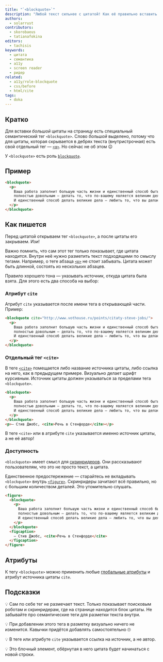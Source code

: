 ```yaml
---
title: "`<blockquote>`"
description: "Любой текст сильнее с цитатой! Как её правильно вставить в HTML?"
authors:
  - solarrust
contributors:
  - skorobaeus
  - tatianafokina
editors:
  - tachisis
keywords:
  - цитата
  - семантика
  - a11y
  - screen reader
  - ридер
related:
  - a11y/role-blockquote
  - css/before
  - html/cite
tags:
  - doka
---
```


## Кратко

Для вставки _большой_ цитаты на страницу есть специальный семантический тег `<blockquote>`. Слово _большой_ выделено, потому что для цитаты, которая скрывается в дебрях текста (внутристрочная) есть свой отдельный тег — [`<q>`](/html/q/). Но сейчас не об этом 😉

У `<blockquote>` есть роль [`blockquote`](/a11y/role-blockquote/).

## Пример

```html
<blockquote>
  <p>
    Ваша работа заполнит большую часть жизни и единственный способ быть
    полностью довольным — делать то, что по-вашему является великим делом.
    И единственный способ делать великие дела — любить то, что вы делаете.
  </p>
</blockquote>
```

## Как пишется

Перед цитатой открываем тег `<blockquote>`, а после цитаты его закрываем. Изи!

Важно помнить, что сам этот тег только показывает, где цитата находится. Внутри неё нужно разметить текст подходящими по смыслу тегами. Например, о теге абзаца [`<p>`](/html/p/) не стоит забывать. Цитата может быть длинной, состоять из нескольких абзацев.

Правило хорошего тона — указывать источник, откуда цитата была взята. Для этого есть два способа на выбор:

### Атрибут `cite`

Атрибут `cite` указывается после имени тега в открывающей части. Пример:

```html
<blockquote cite="http://www.vothouse.ru/points/citaty-steve-jobs/">
  <p>
    Ваша работа заполнит большую часть жизни и единственный способ быть
    полностью довольным — делать то, что по-вашему является великим делом.
    И единственный способ делать великие дела — любить то, что вы делаете.
  </p>
</blockquote>
```

### Отдельный тег `<cite>`

В теге [`<cite>`](/html/cite/) помещается либо название источника цитаты, либо ссылка на него, как в предыдущем примере. Визуально делает шрифт курсивным. Источник цитаты должен указываться за пределами тега `<blockquote>`.

```html
<blockquote>
  <p>
    Ваша работа заполнит большую часть жизни и единственный способ быть
    полностью довольным — делать то, что по-вашему является великим делом.
    И единственный способ делать великие дела — любить то, что вы делаете.
  </p>
</blockquote>
<p>— Стив Джобс, <cite>Речь в Стенфорде</cite></p>
```

В теге `<cite>` или в атрибуте `cite` указывается именно источник цитаты, а не её автор!

### Доступность

`<blockquote>` имеет смысл для [скринридеров](/a11y/screenreaders/). Они рассказывают пользователям, что это не просто текст, а цитата.

Единственное предостережение — старайтесь не вкладывать `<blockquote>` внутрь [`<figure>`](/html/figure-figcaption/). Скринридеры зачитают всё правильно, но с большим количеством деталей. Это утомительно слушать.

```html
<figure>
  <blockquote>
    <p>
      Ваша работа заполнит большую часть жизни и единственный способ быть
      полностью довольным — делать то, что по-вашему является великим делом.
      И единственный способ делать великие дела — любить то, что вы делаете.
    </p>
  </blockquote>
  <figcaption>
    — Стив Джобс, <cite>Речь в Стенфорде</cite>
  </figcaption>
</figure>
```

## Атрибуты

К тегу `<blockquote>` можно применить любые [глобальные атрибуты](/html/global-attrs/) и атрибут источника цитаты `cite`.

## Подсказки

💡 Сам по себе тег не размечает текст. Только показывает поисковым роботам и скринридерам, где на странице находится блок цитаты. Не забывайте про семантические теги для разметки текста внутри.

💡 При добавлении этого тега в разметку визуально ничего не изменится. Кавычки придётся добавлять самостоятельно 🙄

💡 В теге или атрибуте `cite` указывается ссылка на источник, а не автор.

💡 Это блочный элемент, обёрнутая в него цитата будет начинаться с новой строки.
